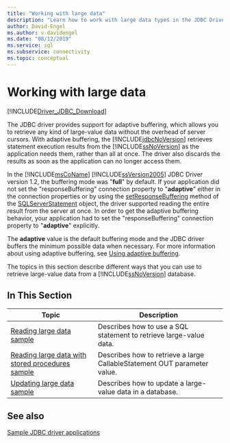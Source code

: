 ```yaml
---
title: "Working with large data"
description: "Learn how to work with large data types in the JDBC Driver for SQL Server in these sample applications."
author: David-Engel
ms.author: v-davidengel
ms.date: "08/12/2019"
ms.service: sql
ms.subservice: connectivity
ms.topic: conceptual
---
```

# Working with large data

[!INCLUDE[Driver_JDBC_Download](../../includes/driver_jdbc_download.md)]

The JDBC driver provides support for adaptive buffering, which allows you to retrieve any kind of large-value data without the overhead of server cursors. With adaptive buffering, the [!INCLUDE[jdbcNoVersion](../../includes/jdbcnoversion_md.md)] retrieves statement execution results from the [!INCLUDE[ssNoVersion](../../includes/ssnoversion-md.md)] as the application needs them, rather than all at once. The driver also discards the results as soon as the application can no longer access them.

In the [!INCLUDE[msCoName](../../includes/msconame-md.md)] [!INCLUDE[ssVersion2005](../../includes/ssversion2005-md.md)] JDBC Driver version 1.2, the buffering mode was "**full**" by default. If your application did not set the "responseBuffering" connection property to "**adaptive**" either in the connection properties or by using the [setResponseBuffering](reference/setresponsebuffering-method-sqlserverstatement.md) method of the [SQLServerStatement](reference/sqlserverstatement-class.md) object, the driver supported reading the entire result from the server at once. In order to get the adaptive buffering behavior, your application had to set the "responseBuffering" connection property to "**adaptive**" explicitly.

The **adaptive** value is the default buffering mode and the JDBC driver buffers the minimum possible data when necessary. For more information about using adaptive buffering, see [Using adaptive buffering](using-adaptive-buffering.md).

 The topics in this section describe different ways that you can use to retrieve large-value data from a [!INCLUDE[ssNoVersion](../../includes/ssnoversion-md.md)] database.

## In This Section

| Topic                                                                                                   | Description                                                              |
| ------------------------------------------------------------------------------------------------------- | ------------------------------------------------------------------------ |
| [Reading large data sample](reading-large-data-sample.md)                                               | Describes how to use a SQL statement to retrieve large-value data.       |
| [Reading large data with stored procedures sample](reading-large-data-with-stored-procedures-sample.md) | Describes how to retrieve a large CallableStatement OUT parameter value. |
| [Updating large data sample](updating-large-data-sample.md)                                             | Describes how to update a large-value data in a database.                |

## See also

[Sample JDBC driver applications](sample-jdbc-driver-applications.md)
